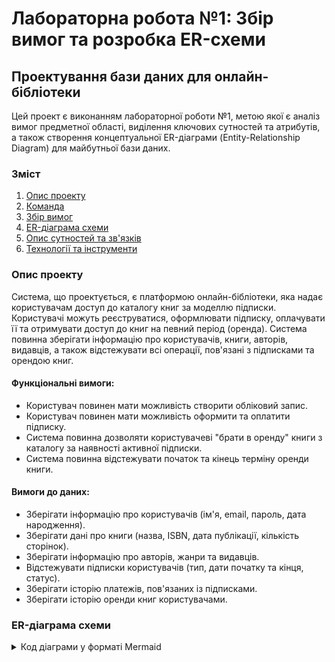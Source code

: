 # Лабораторна робота №1: Збір вимог та розробка ER-схеми

## Проектування бази даних для онлайн-бібліотеки

Цей проект є виконанням лабораторної роботи №1, метою якої є аналіз вимог предметної області, виділення ключових сутностей та атрибутів, а також створення концептуальної ER-діаграми (Entity-Relationship Diagram) для майбутньої бази даних.

### Зміст
1. [Опис проекту](#опис-проекту)
2. [Команда](#команда)
3. [Збір вимог](#збір-вимог)
4. [ER-діаграма схеми](#er-діаграма-схеми)
5. [Опис сутностей та зв'язків](#опис-сутностей-та-звязків)
6. [Технології та інструменти](#технології-та-інструменти)

### Опис проекту
Система, що проектується, є платформою онлайн-бібліотеки, яка надає користувачам доступ до каталогу книг за моделлю підписки. Користувачі можуть реєструватися, оформлювати підписку, оплачувати її та отримувати доступ до книг на певний період (оренда). Система повинна зберігати інформацію про користувачів, книги, авторів, видавців, а також відстежувати всі операції, пов'язані з підписками та орендою книг.

#### Функціональні вимоги:
* Користувач повинен мати можливість створити обліковий запис.
* Користувач повинен мати можливість оформити та оплатити підписку.
* Система повинна дозволяти користувачеві "брати в оренду" книги з каталогу за наявності активної підписки.
* Система повинна відстежувати початок та кінець терміну оренди книги.

#### Вимоги до даних:
* Зберігати інформацію про користувачів (ім'я, email, пароль, дата народження).
* Зберігати дані про книги (назва, ISBN, дата публікації, кількість сторінок).
* Зберігати інформацію про авторів, жанри та видавців.
* Відстежувати підписки користувачів (тип, дати початку та кінця, статус).
* Зберігати історію платежів, пов'язаних із підписками.
* Зберігати історію оренди книг користувачами.

### ER-діаграма схеми

<details>
<summary>Код діаграми у форматі Mermaid</summary>

```mermaid
erDiagram
    User {
        int user_id PK
        varchar name
        varchar surname
        varchar email
        varchar password
        date birth_date
        datetime registration_date
    }
    Subscription {
        int subscription_id PK
        int user_id FK
        date start_date
        date end_date
        varchar type
        varchar status
    }
    Payment {
        int payment_id PK
        int user_id FK
        int subscription_id FK
        decimal amount
        datetime payment_date
        varchar payment_type
        varchar status
    }
    Loan {
        date loan_date PK
        int user_id PK, FK
        int book_id PK, FK
        varchar status
        datetime access_end_date
        int subscription_id FK
    }
    Book {
        int book_id PK
        int publisher_id FK
        varchar name
        varchar isbn
        date publication_date
        int pages_count
    }
    Publisher {
        int publisher_id PK
        varchar name
        varchar country
        date founded_date
    }
    Author {
        int author_id PK
        varchar name
        varchar surname
        date birth_date
        varchar country
    }
    Genre {
        int genre_id PK
        varchar name
        text description
    }
    BookAuthor {
        int book_id PK, FK
        int author_id PK, FK
    }
    BookGenre {
        int book_id PK, FK
        int genre_id PK, FK
    }

    User ||--|{ Subscription : "has"
    User ||--|{ Payment : "makes"
    Subscription ||--o{ Payment : "paid for"
    User ||--|{ Loan : "borrows"
    Book ||--|{ Loan : "refers to"
    Subscription }o--|| Loan : "enables"
    Book }o--|| Publisher : "published by"
    Book ||--|{ BookAuthor : "written by"
    Author ||--|{ BookAuthor : "writes"
    Book ||--|{ BookGenre : "belongs to"
    Genre ||--|{ BookGenre : "includes"